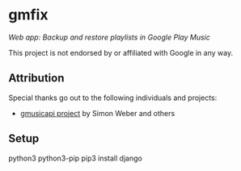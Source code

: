 # gmfix
*Web app: Backup and restore playlists in Google Play Music*

This project is not endorsed by or affiliated with Google in any way.

## Attribution
Special thanks go out to the following individuals and projects:
- [gmusicapi project](https://github.com/simon-weber/Unofficial-Google-Music-API/blob/develop/gmusicapi/protocol/mobileclient.py)  by Simon Weber and others

## Setup
python3
python3-pip
pip3 install django

